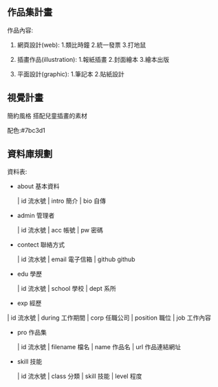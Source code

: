 

## 作品集計畫

作品內容:

1. 網頁設計(web): 1.類比時鐘 2.統一發票 3.打地鼠

2. 插畫作品(illustration): 1.報紙插畫  2.封面繪本  3.繪本出版

3. 平面設計(graphic): 1.筆記本 2.貼紙設計



## 視覺計畫

簡約風格 
搭配兒童插畫的素材

配色:#7bc3d1



## 資料庫規劃

資料表:

* about 基本資料
  
  | id        流水號 
  | intro     簡介
  | bio       自傳


* admin 管理者

  | id        流水號 
  | acc       帳號
  | pw        密碼


* contect 聯絡方式

  | id        流水號 
  | email     電子信箱
  | github    github


* edu 學歷
  
  | id        流水號 
  | school    學校
  | dept      系所


* exp 經歷

 | id         流水號
 | during     工作期間
 | corp       任職公司
 | position   職位
 | job        工作內容


* pro 作品集
  
  | id        流水號
  | filename  檔名
  | name      作品名
  | url       作品連結網址


* skill 技能
  
  | id     流水號 
  | class  分類
  | skill  技能
  | level  程度



